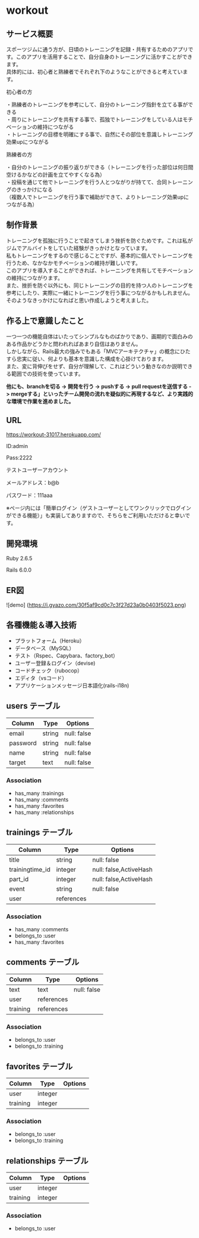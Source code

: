 # workout

## サービス概要
スポーツジムに通う方が、日頃のトレーニングを記録・共有するためのアプリです。このアプリを活用することで、自分自身のトレーニングに活かすことができます。  
具体的には、初心者と熟練者でそれぞれ下のようなことができると考えています。  

初心者の方

・熟練者のトレーニングを参考にして、自分のトレーニング指針を立てる事ができる  
・周りにトレーニングを共有する事で、孤独でトレーニングをしている人はモチベーションの維持につながる  
・トレーニングの目標を明確にする事で、自然にその部位を意識しトレーニング効果upにつながる  

熟練者の方

・自分のトレーニングの振り返りができる（トレーニングを行った部位は何日間空けるかなどの計画を立てやすくなる為）  
・投稿を通じて他でトレーニングを行う人とつながりが持てて、合同トレーニングのきっかけになる  
（複数人でトレーニングを行う事で補助ができて、よりトレーニング効果upにつながる為）  

## 制作背景
トレーニングを孤独に行うことで起きてしまう挫折を防ぐためです。これは私がジムでアルバイトをしていた経験がきっかけとなっています。  
私もトレーニングをするので感じることですが、基本的に個人でトレーニングを行うため、なかなかモチベーションの維持が難しいです。  
このアプリを導入することができれば、トレーニングを共有してモチベーションの維持につながります。  
また、挫折を防ぐ以外にも、同じトレーニングの目的を持つ人のトレーニングを参考にしたり、実際に一緒にトレーニングを行う事につながるかもしれません。  
そのようなきっかけになればと思い作成しようと考えました。  


## 作る上で意識したこと
一つ一つの機能自体はいたってシンプルなものばかりであり、画期的で面白みのある作品かどうかと問われればあまり自信はありません。  
しかしながら、Rails最大の強みでもある「MVCアーキテクチャ」の概念にひたすら忠実に従い、何よりも基本を意識した構成を心掛けております。  
また、変に背伸びをせず、自分が理解して、これはどういう動きなのか説明できる範囲での技術を使っています。  

**他にも、branchを切る -> 開発を行う -> pushする -> pull requestを送信する -> mergeする」といったチーム開発の流れを疑似的に再現するなど、より実践的な環境で作業を進めました。**



## URL
https://workout-31017.herokuapp.com/

ID:admin

Pass:2222

テストユーザーアカウント

メールアドレス：b@b

パスワード：111aaa

※ページ内には「簡単ログイン（ゲストユーザーとしてワンクリックでログインができる機能）」も実装してありますので、そちらをご利用いただけると幸いです。

## 開発環境
Ruby 2.6.5

Rails 6.0.0

## ER図
![demo]
(https://i.gyazo.com/30f5af9cd0c7c3f27d23a0b0403f5023.png)
## 各種機能＆導入技術
- プラットフォーム（Heroku）
- データベース（MySQL）
- テスト（Rspec、Capybara、factory_bot）
- ユーザー登録＆ログイン（devise)
- コードチェック（rubocop）
- エディタ（vsコード）
- アプリケーションメッセージ日本語化(rails-i18n)



## users テーブル

| Column    | Type   | Options     |
| --------- | ------ | ----------- |
| email     | string | null: false |
| password  | string | null: false |
| name      | string | null: false |
| target    | text   | null: false |

### Association

- has_many :trainings
- has_many :comments
- has_many :favorites
- has_many :relationships

## trainings テーブル

| Column              | Type       | Options                 |
| ------------------- | ---------- | ----------------------- |
| title               | string     | null: false             |
| trainingtime_id     | integer    | null: false,ActiveHash  |
| part_id             | integer    | null: false,ActiveHash  |
| event               | string     | null: false             |
| user                | references |                         |

### Association

- has_many :comments
- belongs_to :user
- has_many :favorites


## comments テーブル

| Column    | Type       | Options     |
| --------- | ---------- | ------------|
| text      | text       | null: false |
| user      | references |             |
| training  | references |             |

### Association

- belongs_to :user
- belongs_to :training

## favorites テーブル

| Column    | Type       | Options     |
| --------- | ---------- | ------------|
| user      | integer    |             |
| training  | integer    |             |

### Association

- belongs_to :user
- belongs_to :training

## relationships テーブル

| Column    | Type       | Options     |
| --------- | ---------- | ------------|
| user      | integer    |             |
| training  | integer    |             |

### Association

- belongs_to :user